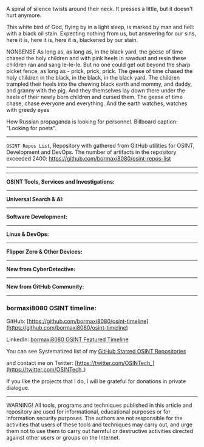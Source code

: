 
A spiral of silence twists around their neck.
It presses a little, but it doesn't hurt anymore.


This white bird of God,
flying by in a light sleep,
is marked by man and hell:
with a black oil stain.
Expecting nothing from us,
but answering for our sins,
here it is,
here it is,
here it is,
blackened by our stain.


NONSENSE
As long as, as long as, in the black yard,
the geese of time chased the holy children
and with pink heels in sawdust and resin
these children ran and sang le-le-le.
But no one could get out beyond the sharp picket fence,
as long as - prick, prick, prick.
The geese of time chased the holy children
in the black, in the black, in the black yard.
The children trampled their heels into the chewing black earth
and mommy, and daddy, and granny with the pig.
And they themselves lay down there under the heels of their
newly born children and cursed them.
The geese of time chase, chase everyone and everything.
And the earth watches, watches with greedy eyes


How Russian propaganda is looking for personnel. Billboard caption: "Looking for poets".

----

```OSINT Repos List```, Repository with gathered from GitHub utilities for OSINT, Development and DevOps. The number of artifacts in the repository exceeded 2400: https://github.com/bormaxi8080/osint-repos-list

----



----

**OSINT Tools, Services and Investigations:**



----

**Universal Search & AI:**



---

**Software Development:**



----

**Linux & DevOps:**



----

**Flipper Zero & Other Devices:**



----

**New from CyberDetective:**



----

**New from GitHub Community:**



----
### bormaxi8080 OSINT timeline:

GitHub: [https://github.com/bormaxi8080/osint-timeline](https://github.com/bormaxi8080/osint-timeline)

LinkedIn: [bormaxi8080 OSINT Featured Timeline](https://www.linkedin.com/in/osintech/details/featured/)

You can see Systematized list of my [GitHub Starred OSINT Repositories](https://github.com/bormaxi8080/osint-repos-list)

and contact me on Twitter: [https://twitter.com/OSINTech_](https://twitter.com/OSINTech_)

If you like the projects that I do, I will be grateful for donations in private dialogue.

----

WARNING! All tools, programs and techniques published in this article and repository are used for informational, educational purposes or for information security purposes. The authors are not responsible for the activities that users of these tools and techniques may carry out, and urge them not to use them to carry out harmful or destructive activities directed against other users or groups on the Internet.
